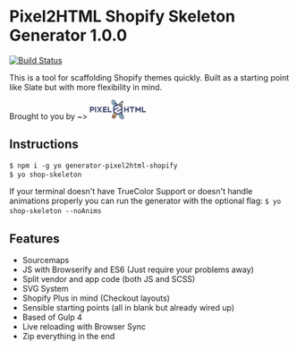 # Pixel2HTML Shopify Skeleton Generator 1.0.0

[![Build Status](https://travis-ci.org/Pixel2HTML/pixel2html-generator.svg?branch=master)](https://travis-ci.org/Pixel2HTML/pixel2html-generator)

This is a tool for scaffolding Shopify themes quickly. Built as a starting point like Slate but with more flexibility in mind.

Brought to you by ~>
<a href='https://pixel2html.com/' target='_blank'><img src='pixel2html-logo.png' width='100px' /></a>


## Instructions
```
$ npm i -g yo generator-pixel2html-shopify
$ yo shop-skeleton
```

If your terminal doesn't have TrueColor Support or doesn't handle animations properly you can run the generator with the optional flag: `
$ yo shop-skeleton --noAnims
`

## Features

- Sourcemaps
- JS with Browserify and ES6 (Just require your problems away)
- Split vendor and app code (both JS and SCSS)
- SVG System
- Shopify Plus in mind (Checkout layouts)
- Sensible starting points (all in blank but already wired up)
- Based of Gulp 4
- Live reloading with Browser Sync
- Zip everything in the end
